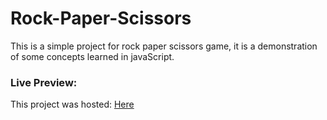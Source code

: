 # Rock-Paper-Scissors
This is a simple project for rock paper scissors game, it is a demonstration of some concepts learned in javaScript. 

### Live Preview:
This project was hosted: [Here](https://mhdsulaimantan.github.io/Rock-Paper-Scissors/)
